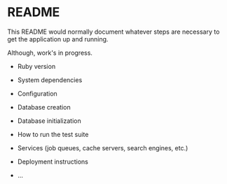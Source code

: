 # README

This README would normally document whatever steps are necessary to get the
application up and running.

Although, work's in progress.

* Ruby version

* System dependencies

* Configuration

* Database creation

* Database initialization

* How to run the test suite

* Services (job queues, cache servers, search engines, etc.)

* Deployment instructions

* ...
